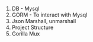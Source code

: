 1. DB - Mysql
2. GORM - To interact with Mysql
3. Json Marshall, unmarshall
4. Project Structure
5. Gorilla Mux